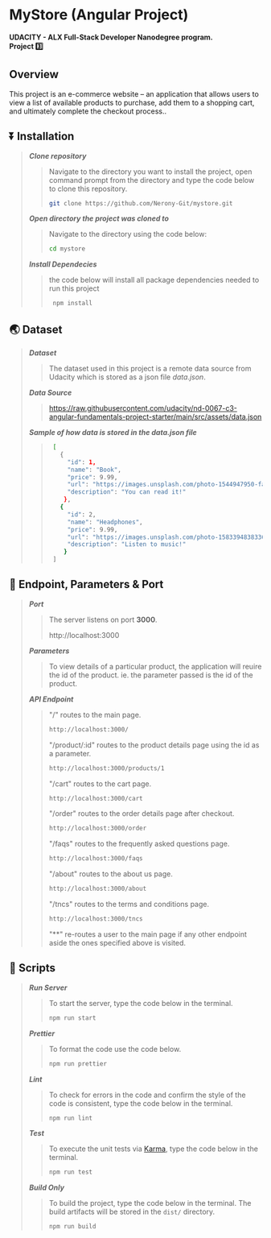 # MyStore (Angular Project)   

**UDACITY - ALX Full-Stack Developer Nanodegree program.**  
**Project 3️⃣**

## Overview  

This project is an e-commerce website – an application that allows users to view a list of available products to purchase, add them to a shopping cart, and ultimately complete the checkout process..

## ⏬ Installation  

> **_Clone repository_**  
>> Navigate to the directory you want to install the project, open command prompt from the directory and type the code below to clone this repository.  
>>  
>>```sh
>> git clone https://github.com/Nerony-Git/mystore.git
>>```  
>  
> **_Open directory the project was cloned to_**  
>> Navigate to the directory using the code below:  
>>  
>>```sh
>> cd mystore
>>```  
>  
> **_Install Dependecies_**  
>> the code below will install all package dependencies needed to run this project  
>>  
>> ```sh
>>  npm install
>> ```  
>

## 🌏 Dataset

> **_Dataset_**  
>> The dataset used in this project is a remote data source from Udacity which is stored as a json file *data.json*. 
>> 
> 
> **_Data Source_**  
>>  https://raw.githubusercontent.com/udacity/nd-0067-c3-angular-fundamentals-project-starter/main/src/assets/data.json
>> 
>  
> **_Sample of how data is stored in the data.json file_**  
>> 
>> ```sh
>>  [
>>    {  
>>      "id": 1,  
>>      "name": "Book",  
>>      "price": 9.99,  
>>      "url": "https://images.unsplash.com/photo-1544947950-fa07a98d237f?ixid=MXwxMjA3fDB8MHxwaG90by1wYWdlfHx8fGVufDB8fHw%3D&ixlib=rb-1.2.1&auto=format&fit=crop&w=800&q=80",  
>>      "description": "You can read it!"  
>>     },  
>>    {  
>>      "id": 2,  
>>      "name": "Headphones",  
>>      "price": 9.99,  
>>      "url": "https://images.unsplash.com/photo-1583394838336-acd977736f90?ixid=MXwxMjA3fDB8MHxwaG90by1wYWdlfHx8fGVufDB8fHw%3D&ixlib=rb-1.2.1&auto=format&fit=crop&w=800&q=80",  
>>      "description": "Listen to music!"  
>>     }  
>>  ]
>> ```  
>> 
> 

## 🔑 Endpoint, Parameters & Port

> **_Port_**
>> The server listens on port **3000**.
>>
>> http://localhost:3000
>>  
>
> **_Parameters_**
>> To view details of a particular product, the application will reuire the id of the product. ie. the parameter passed is the id of the product. 
>>  
>  
> **_API Endpoint_**
>>  "/" routes to the main page. 
>>  
>>```sh
>> http://localhost:3000/
>>``` 
>>  
>>  
>>  "/product/:id" routes to the product details page using the id as a parameter. 
>>  
>>```sh
>> http://localhost:3000/products/1
>>``` 
>>  
>>  
>>  "/cart" routes to the cart page. 
>>  
>>```sh
>> http://localhost:3000/cart
>>``` 
>>   
>>  
>>  "/order" routes to the order details page after checkout. 
>>  
>>```sh
>> http://localhost:3000/order
>>``` 
>>   
>>  
>>  "/faqs" routes to the frequently asked questions page. 
>>  
>>```sh
>> http://localhost:3000/faqs
>>``` 
>>   
>>  
>>  "/about" routes to the about us page. 
>>  
>>```sh
>> http://localhost:3000/about
>>``` 
>>   
>>  
>>  "/tncs" routes to the terms and conditions page. 
>>  
>>```sh
>> http://localhost:3000/tncs
>>``` 
>>   
>>  
>>  "**" re-routes a user to the main page if any other endpoint aside the ones specified above is visited. 
>>  
>>  
>  


## 📝 Scripts
> **_Run Server_**
>> To start the server, type the code below in the terminal.
>>
>>```sh
>> npm run start
>>```  
>  
> **_Prettier_**
>> To format the code use the code below.
>>
>>```sh
>> npm run prettier
>>```  
>  
> **_Lint_**
>> To check for errors in the code and confirm the style of the code is consistent, type the code below in the terminal.
>>
>>```sh
>> npm run lint
>>```  
>  
> **_Test_**
>> To execute the unit tests via [Karma](https://karma-runner.github.io), type the code below in the terminal. 
>>
>>```sh
>> npm run test
>>```  
>  
> **_Build Only_**
>> To build the project, type the code below in the terminal. The build artifacts will be stored in the `dist/` directory.
>>
>>```sh
>> npm run build
>>```  
>  